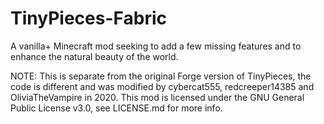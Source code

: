 # TinyPieces-Fabric
A vanilla+ Minecraft mod seeking to add a few missing features and to enhance the natural beauty of the world.

NOTE: This is separate from the original Forge version of TinyPieces, the code is different and was modified by cybercat555, redcreeper14385 and OliviaTheVampire in 2020. This mod is licensed under the GNU General Public License v3.0, see LICENSE.md for more info.
